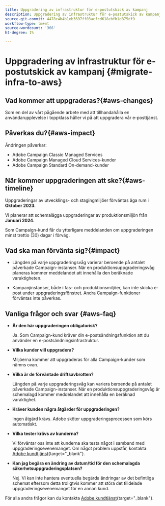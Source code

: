 ```yaml
---
title: Uppgradering av infrastruktur för e-postutskick av kampanj
description: Uppgradering av infrastruktur för e-postutskick av kampanj
source-git-commit: 4478c4b4b1eb3697ff03acfcd618ebfb1d875df9
workflow-type: tm+mt
source-wordcount: '366'
ht-degree: 1%

---
```



# Uppgradering av infrastruktur för e-postutskick av kampanj {#migrate-infra-to-aws}

## Vad kommer att uppgraderas?{#aws-changes}

Som en del av vårt pågående arbete med att tillhandahålla en användarupplevelse i toppklass håller vi på att uppgradera vår e-posttjänst.

## Påverkas du?{#aws-impact}

Ändringen påverkar:

* Adobe Campaign Classic Managed Services
* Adobe Campaign Managed Cloud Services-kunder
* Adobe Campaign Standard On-demand-kunder

## När kommer uppgraderingen att ske?{#aws-timeline}

Uppgraderingar av utvecklings- och stagingmiljöer förväntas äga rum i **Oktober 2023**.

Vi planerar att schemalägga uppgraderingar av produktionsmiljön från **Januari 2024**.

Som Campaign-kund får du ytterligare meddelanden om uppgraderingen minst trettio (30) dagar i förväg.

## Vad ska man förvänta sig?{#impact}

* Längden på varje uppgraderingsvåg varierar beroende på antalet påverkade Campaign-instanser. När en produktionsuppgraderingsvåg planeras kommer meddelandet att innehålla den beräknade varaktigheten.

* Kampanjinstanser, både i fas- och produktionsmiljöer, kan inte skicka e-post under uppgraderingsfönstret. Andra Campaign-funktioner förväntas inte påverkas.

## Vanliga frågor och svar {#aws-faq}

* **Är den här uppgraderingen obligatorisk?**

  Ja. Som Campaign-kund kräver din e-postsändningsfunktion att du använder en e-postsändningsinfrastruktur.

* **Vilka kunder vill uppgradera?**

  Miljöerna kommer att uppgraderas för alla Campaign-kunder som nämns ovan.

* **Vilka är de förväntade driftsavbrotten?**

  Längden på varje uppgraderingsvåg kan variera beroende på antalet påverkade Campaign-instanser. När en produktionsuppgraderingsvåg är schemalagd kommer meddelandet att innehålla en beräknad varaktighet.

* **Kräver kunden några åtgärder för uppgraderingen?**

  Ingen åtgärd krävs. Adobe sköter uppgraderingsprocessen som körs automatiskt.

* **Vilka tester krävs av kunderna?**

  Vi förväntar oss inte att kunderna ska testa något i samband med uppgraderingsevenemanget. Om något problem uppstår, kontakta [Adobe kundtjänst](https://experienceleague.adobe.com/?support-solution=Campaign#support){target="_blank"}.


* **Kan jag begära en ändring av datum/tid för den schemalagda säkerhetsuppgraderingsplatsen?**

  Nej. Vi kan inte hantera eventuella begärda ändringar av det befintliga schemat eftersom detta troligtvis kommer att störa det tilldelade uppgraderingsevenemanget för en annan kund.

För alla andra frågor kan du kontakta [Adobe kundtjänst](https://experienceleague.adobe.com/?support-solution=Campaign#support){target="_blank"}.
